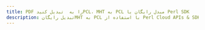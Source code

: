 ---title: PDF را به  تبدیل کنیدPCL، MHT به PCL مبدل رایگان یا Perl SDKdescription: تبدیل رایگانMHT به PCL با استفاده از Perl Cloud APIs & SDK همچنین اسناد PDF را در Cloud ایجاد، ویرایش و رندر کنید.---